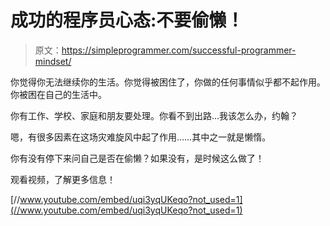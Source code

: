 # 成功的程序员心态:不要偷懒！

> 原文：<https://simpleprogrammer.com/successful-programmer-mindset/>

你觉得你无法继续你的生活。你觉得被困住了，你做的任何事情似乎都不起作用。你被困在自己的生活中。

你有工作、学校、家庭和朋友要处理。你看不到出路…我该怎么办，约翰？

嗯，有很多因素在这场灾难旋风中起了作用……其中之一就是懒惰。

你有没有停下来问自己是否在偷懒？如果没有，是时候这么做了！

观看视频，了解更多信息！

[//www.youtube.com/embed/uqi3yqUKeqo?not_used=1](//www.youtube.com/embed/uqi3yqUKeqo?not_used=1)